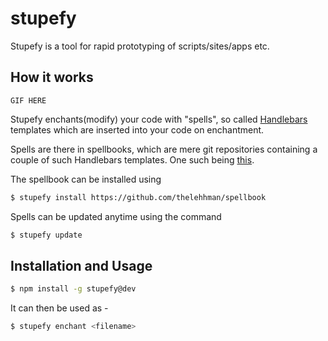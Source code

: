 # stupefy
Stupefy is a tool for rapid prototyping of scripts/sites/apps etc.

## How it works

```GIF HERE```

Stupefy enchants(modify) your code with "spells", so called [Handlebars](http://handlebarsjs.com) templates which are inserted into your code on enchantment. 

Spells are there in spellbooks, which are mere git repositories containing a couple of such Handlebars templates. One such being [this](http://github.com/thelehhman/spellbook).

The spellbook can be installed using

```sh
$ stupefy install https://github.com/thelehhman/spellbook
```

Spells can be updated anytime using the command
```sh
$ stupefy update
```

## Installation and Usage

```sh
$ npm install -g stupefy@dev
```

It can then be used as -
```sh
$ stupefy enchant <filename>
```
